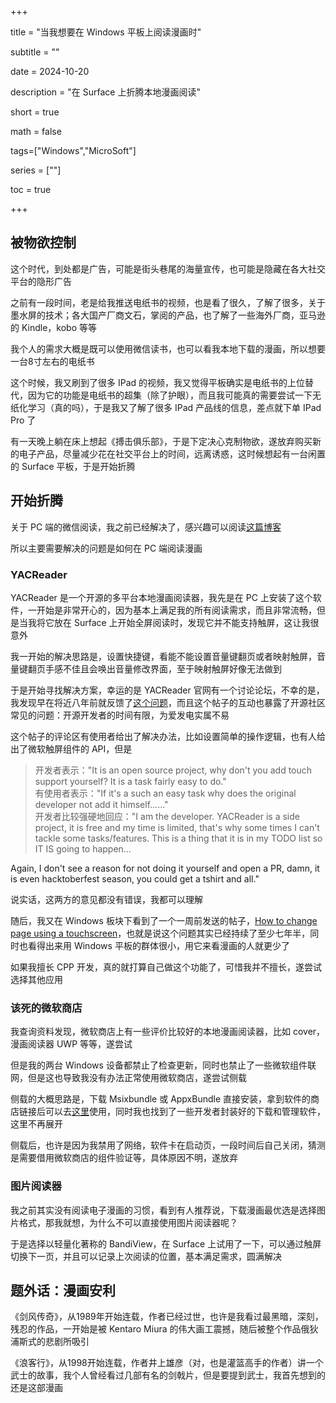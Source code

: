 +++  

title = "当我想要在 Windows 平板上阅读漫画时"  

subtitle = ""  

date = 2024-10-20  

description = "在 Surface 上折腾本地漫画阅读"  

short = true  

math = false  

tags=["Windows","MicroSoft"]  

series = [""]  

toc = true  

+++  

## 被物欲控制  

这个时代，到处都是广告，可能是街头巷尾的海量宣传，也可能是隐藏在各大社交平台的隐形广告  

之前有一段时间，老是给我推送电纸书的视频，也是看了很久，了解了很多，关于墨水屏的技术；各大国产厂商文石，掌阅的产品，也了解了一些海外厂商，亚马逊的 Kindle，kobo 等等  

我个人的需求大概是既可以使用微信读书，也可以看我本地下载的漫画，所以想要一台8寸左右的电纸书  

这个时候，我又刷到了很多 IPad 的视频，我又觉得平板确实是电纸书的上位替代，因为它的功能是电纸书的超集（除了护眼），而且我可能真的需要尝试一下无纸化学习（真的吗），于是我又了解了很多 IPad 产品线的信息，差点就下单 IPad Pro 了  

有一天晚上躺在床上想起《搏击俱乐部》，于是下定决心克制物欲，遂放弃购买新的电子产品，尽量减少花在社交平台上的时间，远离诱惑，这时候想起有一台闲置的 Surface 平板，于是开始折腾  

## 开始折腾  

关于 PC 端的微信阅读，我之前已经解决了，感兴趣可以阅读[这篇博客](https://luxe7.icu/posts/pc%E5%BE%AE%E4%BF%A1%E8%AF%BB%E4%B9%A6%E6%9C%80%E4%BD%B3%E5%AE%9E%E8%B7%B5/)  
  
所以主要需要解决的问题是如何在 PC 端阅读漫画  

### YACReader  

YACReader 是一个开源的多平台本地漫画阅读器，我先是在 PC 上安装了这个软件，一开始是非常开心的，因为基本上满足我的所有阅读需求，而且非常流畅，但是当我将它放在 Surface 上开始全屏阅读时，发现它并不能支持触屏，这让我很意外  

我一开始的解决思路是，设置快捷键，看能不能设置音量键翻页或者映射触屏，音量键翻页手感不佳且会唤出音量修改界面，至于映射触屏好像无法做到  

于是开始寻找解决方案，幸运的是 YACReader 官网有一个讨论论坛，不幸的是，我发现早在将近八年前就反馈了[这个问题](https://www.yacreader.com/forum/support-windows/998-windows-10-touch-version-please)，而且这个帖子的互动也暴露了开源社区常见的问题：开源开发者的时间有限，为爱发电实属不易  

这个帖子的评论区有使用者给出了解决办法，比如设置简单的操作逻辑，也有人给出了微软触屏组件的 API，但是  
>开发者表示："It is an open source project, why don't you add touch support yourself? It is a task fairly easy to do."  
>有使用者表示："If it's a such an easy task why does the original developer not add it himself......"  
>开发者比较强硬地回应："I am the developer. YACReader is a side project, it is free and my time is limited, that's why some times I can't tackle some tasks/features. This is a thing that it is in my TODO list so IT IS going to happen...  

  Again, I don't see a reason for not doing it yourself and open a PR, damn, it is even hacktoberfest season, you could get a tshirt and all."  

  

说实话，这两方的意见都没有错误，我都可以理解  

随后，我又在 Windows 板块下看到了一个一周前发送的帖子，[How to change page using a touchscreen](https://www.yacreader.com/forum/support-windows/2624-how-to-change-page-using-a-touchscreen)，也就是说这个问题其实已经持续了至少七年半，同时也看得出来用 Windows 平板的群体很小，用它来看漫画的人就更少了  

如果我擅长 CPP 开发，真的就打算自己做这个功能了，可惜我并不擅长，遂尝试选择其他应用  

### 该死的微软商店  

我查询资料发现，微软商店上有一些评价比较好的本地漫画阅读器，比如 cover，漫画阅读器 UWP 等等，遂尝试  

但是我的两台 Windows 设备都禁止了检查更新，同时也禁止了一些微软组件联网，但是这也导致我没有办法正常使用微软商店，遂尝试侧载  

侧载的大概思路是，下载 Msixbundle 或 AppxBundle 直接安装，拿到软件的商店链接后可以去[这里](https://link.zhihu.com/?target=https%3A//store.rg-adguard.net/)使用，同时我也找到了一些开发者封装好的下载和管理软件，这里不再展开  

侧载后，也许是因为我禁用了网络，软件卡在启动页，一段时间后自己关闭，猜测是需要借用微软商店的组件验证等，具体原因不明，遂放弃  

### 图片阅读器  

我之前其实没有阅读电子漫画的习惯，看到有人推荐说，下载漫画最优选是选择图片格式，那我就想，为什么不可以直接使用图片阅读器呢？  

于是选择以轻量化著称的 BandiView，在 Surface 上试用了一下，可以通过触屏切换下一页，并且可以记录上次阅读的位置，基本满足需求，圆满解决  

## 题外话：漫画安利  

《剑风传奇》，从1989年开始连载，作者已经过世，也许是我看过最黑暗，深刻，残忍的作品，一开始是被 Kentaro Miura 的伟大画工震撼，随后被整个作品俄狄浦斯式的悲剧所吸引  

  

《浪客行》，从1998开始连载，作者井上雄彦（对，也是灌篮高手的作者）讲一个武士的故事，我个人曾经看过几部有名的剑戟片，但是要提到武士，我首先想到的还是这部漫画